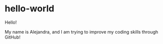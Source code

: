 # hello-world

Hello!

My name is Alejandra, and I am trying to improve my coding skills through GitHub!
